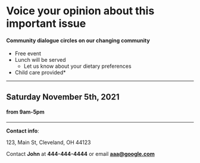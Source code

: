 
# Voice your opinion about this important issue

#### Community dialogue circles on our changing community
* Free event
* Lunch will be served
  * Let us know about your dietary preferences 
* Child care provided*
***
## Saturday November 5th, 2021

#### from 9am-5pm
___
**Contact info**:


123, Main St,
Cleveland, OH 44123

Contact **John** at **444-444-4444** or email **aaa@google.com**
#


